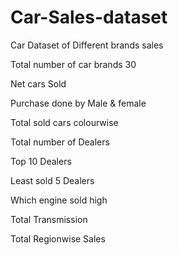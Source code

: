 # Car-Sales-dataset
Car Dataset of Different brands sales

Total number of car brands 30


Net cars Sold 


Purchase done by Male & female


Total sold cars colourwise

Total number of Dealers

Top 10 Dealers

Least sold 5 Dealers

Which engine sold high

Total Transmission

Total Regionwise Sales




